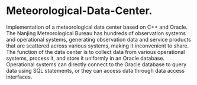 # Meteorological-Data-Center.
Implementation of a meteorological data center based on C++ and Oracle.
The Nanjing Meteorological Bureau has hundreds of observation systems and operational systems, generating observation data and service products that are scattered across various systems, making it inconvenient to share. The function of the data center is to collect data from various operational systems, process it, and store it uniformly in an Oracle database. Operational systems can directly connect to the Oracle database to query data using SQL statements, or they can access data through data access interfaces.
